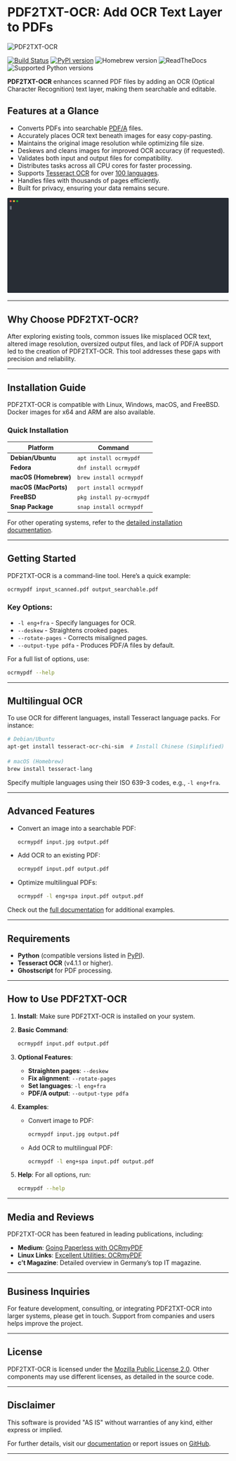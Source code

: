 
# PDF2TXT-OCR: Add OCR Text Layer to PDFs

<img src="https://github.com/user-attachments/assets/b57a03dc-abee-463b-8411-bc078660860c" alt="PDF2TXT-OCR" width="520">

[![Build Status](https://github.com/ocrmypdf/OCRmyPDF/actions/workflows/build.yml/badge.svg)](https://github.com/ocrmypdf/OCRmyPDF/actions/workflows/build.yml) [![PyPI version](https://img.shields.io/pypi/v/ocrmypdf.svg)](https://pypi.org/project/ocrmypdf/) ![Homebrew version](https://img.shields.io/homebrew/v/ocrmypdf.svg) ![ReadTheDocs](https://readthedocs.org/projects/ocrmypdf/badge/?version=latest) ![Supported Python versions](https://img.shields.io/pypi/pyversions/ocrmypdf)

**PDF2TXT-OCR** enhances scanned PDF files by adding an OCR (Optical Character Recognition) text layer, making them searchable and editable.


## Features at a Glance

- Converts PDFs into searchable [PDF/A](https://en.wikipedia.org/wiki/PDF/A) files.
- Accurately places OCR text beneath images for easy copy-pasting.
- Maintains the original image resolution while optimizing file size.
- Deskews and cleans images for improved OCR accuracy (if requested).
- Validates both input and output files for compatibility.
- Distributes tasks across all CPU cores for faster processing.
- Supports [Tesseract OCR](https://github.com/tesseract-ocr/tesseract) for over [100 languages](https://github.com/tesseract-ocr/tessdata).
- Handles files with thousands of pages efficiently.
- Built for privacy, ensuring your data remains secure.

![Demo](misc/screencast/demo.svg)

---

## Why Choose PDF2TXT-OCR?

After exploring existing tools, common issues like misplaced OCR text, altered image resolution, oversized output files, and lack of PDF/A support led to the creation of PDF2TXT-OCR. This tool addresses these gaps with precision and reliability.

---

## Installation Guide

PDF2TXT-OCR is compatible with Linux, Windows, macOS, and FreeBSD. Docker images for x64 and ARM are also available.

### Quick Installation

| Platform                    | Command                          |
|-----------------------------|----------------------------------|
| **Debian/Ubuntu**           | `apt install ocrmypdf`          |
| **Fedora**                  | `dnf install ocrmypdf`          |
| **macOS (Homebrew)**        | `brew install ocrmypdf`         |
| **macOS (MacPorts)**        | `port install ocrmypdf`         |
| **FreeBSD**                 | `pkg install py-ocrmypdf`       |
| **Snap Package**            | `snap install ocrmypdf`         |

For other operating systems, refer to the [detailed installation documentation](https://ocrmypdf.readthedocs.io/en/latest/installation.html).

---

## Getting Started

PDF2TXT-OCR is a command-line tool. Here’s a quick example:

```bash
ocrmypdf input_scanned.pdf output_searchable.pdf
```

### Key Options:
- `-l eng+fra` - Specify languages for OCR.
- `--deskew` - Straightens crooked pages.
- `--rotate-pages` - Corrects misaligned pages.
- `--output-type pdfa` - Produces PDF/A files by default.

For a full list of options, use:

```bash
ocrmypdf --help
```

---

## Multilingual OCR

To use OCR for different languages, install Tesseract language packs. For instance:

```bash
# Debian/Ubuntu
apt-get install tesseract-ocr-chi-sim  # Install Chinese (Simplified)

# macOS (Homebrew)
brew install tesseract-lang
```

Specify multiple languages using their ISO 639-3 codes, e.g., `-l eng+fra`.

---

## Advanced Features

- Convert an image into a searchable PDF:
  ```bash
  ocrmypdf input.jpg output.pdf
  ```
- Add OCR to an existing PDF:
  ```bash
  ocrmypdf input.pdf output.pdf
  ```
- Optimize multilingual PDFs:
  ```bash
  ocrmypdf -l eng+spa input.pdf output.pdf
  ```

Check out the [full documentation](https://ocrmypdf.readthedocs.io/en/latest/index.html) for additional examples.

---

## Requirements

- **Python** (compatible versions listed in [PyPI](https://pypi.org/project/ocrmypdf/)).
- **Tesseract OCR** (v4.1.1 or higher).
- **Ghostscript** for PDF processing.

---
## How to Use PDF2TXT-OCR

1. **Install**: Make sure PDF2TXT-OCR is installed on your system.

2. **Basic Command**:
   ```bash
   ocrmypdf input.pdf output.pdf
   ```

3. **Optional Features**:
   - **Straighten pages**: `--deskew`
   - **Fix alignment**: `--rotate-pages`
   - **Set languages**: `-l eng+fra`
   - **PDF/A output**: `--output-type pdfa`

4. **Examples**:
   - Convert image to PDF:  
     ```bash
     ocrmypdf input.jpg output.pdf
     ```
   - Add OCR to multilingual PDF:  
     ```bash
     ocrmypdf -l eng+spa input.pdf output.pdf
     ```

5. **Help**: For all options, run:
   ```bash
   ocrmypdf --help
   ```
---

## Media and Reviews

PDF2TXT-OCR has been featured in leading publications, including:

- **Medium**: [Going Paperless with OCRmyPDF](https://medium.com/@ikirichenko/going-paperless-with-ocrmypdf-e2f36143f46a)
- **Linux Links**: [Excellent Utilities: OCRmyPDF](https://www.linuxlinks.com/excellent-utilities-ocrmypdf-add-ocr-text-layer-scanned-pdfs/)
- **c’t Magazine**: Detailed overview in Germany’s top IT magazine.

---

## Business Inquiries

For feature development, consulting, or integrating PDF2TXT-OCR into larger systems, please get in touch. Support from companies and users helps improve the project.

---

## License

PDF2TXT-OCR is licensed under the [Mozilla Public License 2.0](https://www.mozilla.org/en-US/MPL/2.0/). Other components may use different licenses, as detailed in the source code.

---

## Disclaimer

This software is provided "AS IS" without warranties of any kind, either express or implied.

For further details, visit our [documentation](https://ocrmypdf.readthedocs.io/en/latest/index.html) or report issues on [GitHub](https://github.com/ocrmypdf/OCRmyPDF/issues).

--- 
